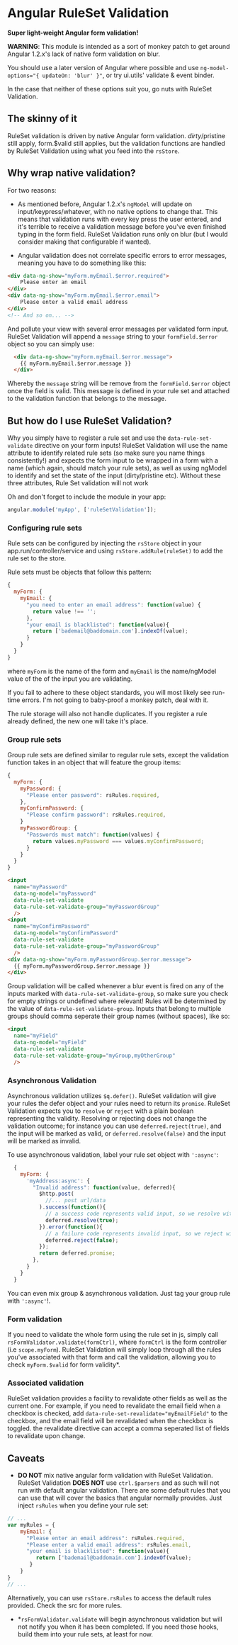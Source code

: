 # Angular RuleSet Validation

**Super light-weight Angular form validation!**

**WARNING**: This module is intended as a sort of monkey patch to get around Angular 1.2.x's lack of native form validation on blur.

You should use a later version of Angular where possible and use `ng-model-options="{ updateOn: 'blur' }"`, or try ui.utils' validate & event binder.

In the case that neither of these options suit you, go nuts with RuleSet Validation.

## The skinny of it

RuleSet validation is driven by native Angular form validation. $dirty/$pristine still apply, form.$valid still applies, but the validation functions are handled by RuleSet Validation using what you feed into the `rsStore`.

## Why wrap native validation?

For two reasons:

  - As mentioned before, Angular 1.2.x's `ngModel` will update on input/keypress/whatever, with no native options to change that. This means that validation runs with every key press the user entered, and it's terrible to receive a validation message before you've even finished typing in the form field. RuleSet Validation runs only on blur (but I would consider making that configurable if wanted).

  - Angular validation does not correlate specific errors to error messages, meaning you have to do something like this:

  ```html
  <div data-ng-show="myForm.myEmail.$error.required">
      Please enter an email
  </div>
  <div data-ng-show="myForm.myEmail.$error.email">
      Please enter a valid email address
  </div>
  <!-- And so on... -->
  ```

  And pollute your view with several error messages per validated form input. RuleSet Validation will append a `message` string to your `formField.$error`
  object so you can simply use:

  ```html
    <div data-ng-show="myForm.myEmail.$error.message">
      {{ myForm.myEmail.$error.message }}
    </div>
  ```

  Whereby the `message` string will be remove from the `formField.$error` object once the field is valid. This message is defined in your rule set and attached to the validation function that belongs to the message.
  
## But how do I use RuleSet Validation?
  
  Why you simply have to register a rule set and use the `data-rule-set-validate` directive on your form inputs! RuleSet Validation will use the name attribute to identify related rule sets (so make sure you name things consistently!) and expects the form input to be wrapped in a form with a name (which again, should match your rule sets), as well as using ngModel to identify and set the state of the input (dirty/pristine etc). Without these three attributes, Rule Set validation will not work
  
  Oh and don't forget to include the module in your app:
  
  ```javascript
  angular.module('myApp', ['ruleSetValidation']);
  ```
  
### Configuring rule sets
  
  Rule sets can be configured by injecting the `rsStore` object in your app.run/controller/service and using `rsStore.addRule(ruleSet)` to add the rule set to the store.
  
  Rule sets must be objects that follow this pattern:
  
  ```javascript
  {
    myForm: {
      myEmail: {
        "you need to enter an email address": function(value) {
          return value !== '';
        },
        "your email is blacklisted": function(value){
          return ['bademail@baddomain.com'].indexOf(value);
        }
      }
    }
  }
  ```
  where `myForm` is the name of the form and `myEmail` is the name/ngModel value of the of the input you are validating.
  
  If you fail to adhere to these object standards, you will most likely see run-time errors. I'm not going to baby-proof a monkey patch, deal with it.
  
  The rule storage will also not handle duplicates. If you register a rule already defined, the new one will take it's place.

### Group rule sets

  Group rule sets are defined similar to regular rule sets, except the validation function takes in an object that will feature the group items:
  
  ```javascript
  {
    myForm: {
      myPassword: {
        "Please enter password": rsRules.required,
      },
      myConfirmPassword: {
        "Please confirm password": rsRules.required,
      }
      myPasswordGroup: {
        "Passwords must match": function(values) {
          return values.myPassword === values.myConfirmPassword;
        }
      }
    }
  }
  ```
  
  ```html
  <input 
    name="myPassword"
    data-ng-model="myPassword"
    data-rule-set-validate
    data-rule-set-validate-group="myPasswordGroup"
    />
  <input 
    name="myConfirmPassword"
    data-ng-model="myConfirmPassword"
    data-rule-set-validate
    data-rule-set-validate-group="myPasswordGroup"
    />
  <div data-ng-show="myForm.myPasswordGroup.$error.message">
    {{ myForm.myPasswordGroup.$error.message }}
  </div>
  ```
  
  Group validation will be called whenever a blur event is fired on any of the inputs marked with `data-rule-set-validate-group`, so make sure you check for empty strings or undefined where relevant! Rules will be determined by the value of `data-rule-set-validate-group`. Inputs that belong to multiple groups should comma seperate their group names (without spaces), like so:
  
  ```html
  <input 
    name="myField"
    data-ng-model="myField"
    data-rule-set-validate
    data-rule-set-validate-group="myGroup,myOtherGroup"
    />
  
  ```
  
### Asynchronous Validation
  Asynchronous validation utilizes `$q.defer()`. RuleSet validation will give your rules the defer object and your rules need to return its `promise`. RuleSet Validation expects you to `resolve` or `reject` with a plain boolean representing the validity. Resolving or rejecting does not change the validation outcome; for instance you can use `deferred.reject(true)`, and the input will be marked as valid, or `deferred.resolve(false)` and the input will be marked as invalid.
  
  To use asynchronous validation, label your rule set object with `':async'`:
  
```javascript
  {
    myForm: {
      'myAddress:async': {
        "Invalid address": function(value, deferred){
          $http.post(
            //... post url/data
          ).success(function(){
            // a success code represents valid input, so we resolve with 'true'
            deferred.resolve(true);
          }).error(function(){
            // a failure code represents invalid input, so we reject with 'false'
            deferred.reject(false);
          });
          return deferred.promise;
        },
      }
    }
  }
  ```
  
  You can even mix group & asynchronous validation. Just tag your group rule with `':async'`!.
  
### Form validation
  
  If you need to validate the whole form using the rule set in js, simply call `rsFormValidator.validate(formCtrl)`, where `formCtrl` is the form controller (i.e `scope.myForm`). RuleSet Validation will simply loop through all the rules you've associated with that form and call the validation, allowing you to check `myForm.$valid` for form validity*.
  
### Associated validation
  RuleSet validation provides a facility to revalidate other fields as well as the current one. For example, if you need to revalidate the email field when a checkbox is checked, add `data-rule-set-revalidate="myEmailField"` to the checkbox, and the email field will be revalidated when the checkbox is toggled. the revalidate directive can accept a comma seperated list of fields to revalidate upon change.
  
## Caveats

 - **DO NOT** mix native angular form validation with RuleSet Validation. RuleSet Validation **DOES NOT** use `ctrl.$parsers` and as such will not run with default angular validation.
 There are some default rules that you can use that will cover the basics that angular normally provides. Just inject `rsRules` when you define your rule set:
 
 ```javascript
 // ...
 var myRules = {
     myEmail: {
       "Please enter an email address": rsRules.required,
       "Please enter a valid email address": rsRules.email,
       "your email is blacklisted": function(value){
          return ['bademail@baddomain.com'].indexOf(value);
        }
     }
 }
 // ...
 ```
 Alternatively, you can use `rsStore.rsRules` to access the default rules provided. Check the src for more rules.
 
 - *`rsFormValidator.validate` will begin asynchronous validation but will not notify you when it has been completed. If you need those hooks, build them into your rule sets, at least for now.
